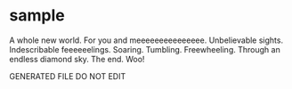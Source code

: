 sample
======

A whole new world.
For you and meeeeeeeeeeeeeee.
Unbelievable sights.
Indescribable feeeeeelings.
Soaring.  Tumbling.  Freewheeling.
Through an endless diamond sky.
The end.  Woo!

GENERATED FILE DO NOT EDIT
